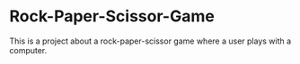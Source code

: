 # Rock-Paper-Scissor-Game
This is a project about a rock-paper-scissor game where a user plays with a computer.
